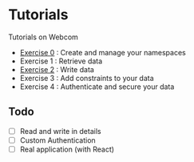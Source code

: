 # Tutorials
Tutorials on Webcom

- [Exercise 0](https://github.com/webcom-components/tutorials/blob/master/ex0/README.md) : Create and manage your namespaces
- Exercise 1 : Retrieve data
- [Exercise 2](https://github.com/webcom-components/tutorials/blob/master/ex2/README.md) : Write data
- Exercise 3 : Add constraints to your data 
- Exercise 4 : Authenticate and secure your data

## Todo
- [ ] Read and write in details
- [ ] Custom Authentication
- [ ] Real application (with React)

